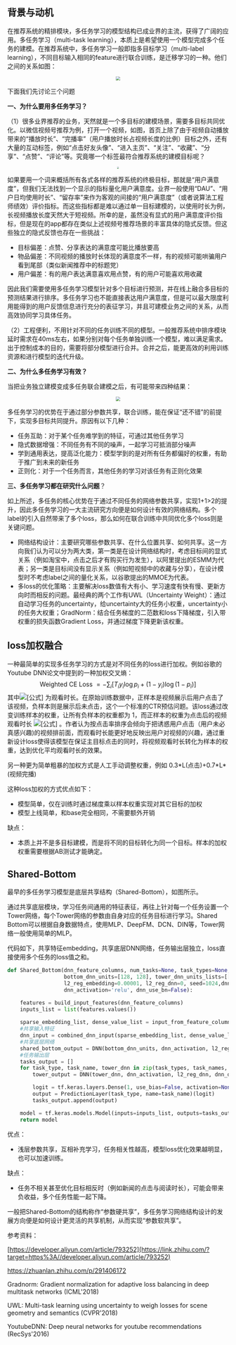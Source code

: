 ## 背景与动机

在推荐系统的精排模块，多任务学习的模型结构已成业界的主流，获得了广阔的应用。多任务学习（multi-task learning），本质上是希望使用一个模型完成多个任务的建模。在推荐系统中，多任务学习一般即指多目标学习（multi-label learning），不同目标输入相同的feature进行联合训练，是迁移学习的一种。他们之间的关系如图：

<div align=center>
<img src="https://pic1.zhimg.com/80/v2-130d040474f34095ec6d8c81133da538_1440w.jpg" style="zoom:60%;" />
</div>

下面我们先讨论三个问题

**一、为什么要用多任务学习？**

（1）很多业界推荐的业务，天然就是一个多目标的建模场景，需要多目标共同优化。以微信视频号推荐为例，打开一个视频，如图，首页上除了由于视频自动播放带来的“播放时长”、“完播率”（用户播放时长占视频长度的比例）目标之外，还有大量的互动标签，例如“点击好友头像”、“进入主页”、“关注”、“收藏”、“分享”、“点赞”、“评论”等。究竟哪一个标签最符合推荐系统的建模目标呢？

<div align=center>
<img src="https://pic4.zhimg.com/80/v2-c18fc1ec65e308ee2e1477d7868007db_1440w.jpg" style="zoom:30%;" />
</div>



如果要用一个词来概括所有各式各样的推荐系统的终极目标，那就是“用户满意度”，但我们无法找到一个显示的指标量化用户满意度。业界一般使用“DAU”、“用户日均使用时长”、“留存率”来作为客观的间接的“用户满意度”（或者说算法工程师绩效）评价指标。而这些指标都是难以通过单一目标建模的，以使用时长为例，长视频播放长度天然大于短视频。所幸的是，虽然没有显式的用户满意度评价指标，但是现在的app都存在类似上述视频号推荐场景的丰富具体的隐式反馈。但这些独立的隐式反馈也存在一些挑战：

- 目标偏差：点赞、分享表达的满意度可能比播放要高
- 物品偏差：不同视频的播放时长体现的满意度不一样，有的视频可能哄骗用户看到尾部（类似新闻推荐中的标题党）
- 用户偏差：有的用户表达满意喜欢用点赞，有的用户可能喜欢用收藏

因此我们需要使用多任务学习模型针对多个目标进行预测，并在线上融合多目标的预测结果进行排序。多任务学习也不能直接表达用户满意度，但是可以最大限度利用能得到的用户反馈信息进行充分的表征学习，并且可建模业务之间的关系，从而高效协同学习具体任务。

（2）工程便利，不用针对不同的任务训练不同的模型。一般推荐系统中排序模块延时需求在40ms左右，如果分别对每个任务单独训练一个模型，难以满足需求。出于控制成本的目的，需要将部分模型进行合并。合并之后，能更高效的利用训练资源和进行模型的迭代升级。

**二、为什么多任务学习有效？**

当把业务独立建模变成多任务联合建模之后，有可能带来四种结果：

<div align=center>
<img src="https://pic1.zhimg.com/80/v2-44927ccdd6caf9685d3d9d5367af98dc_1440w.jpg" style="zoom:60%;" />
</div>

多任务学习的优势在于通过部分参数共享，联合训练，能在保证“还不错”的前提下，实现多目标共同提升。原因有以下几种：

- 任务互助：对于某个任务难学到的特征，可通过其他任务学习
- 隐式数据增强：不同任务有不同的噪声，一起学习可抵消部分噪声
- 学到通用表达，提高泛化能力：模型学到的是对所有任务都偏好的权重，有助于推广到未来的新任务
- 正则化：对于一个任务而言，其他任务的学习对该任务有正则化效果

**三、多任务学习都在研究什么问题**？

如上所述，多任务的核心优势在于通过不同任务的网络参数共享，实现1+1>2的提升，因此多任务学习的一大主流研究方向便是如何设计有效的网络结构。多个label的引入自然带来了多个loss，那么如何在联合训练中共同优化多个loss则是关键问题。

- 网络结构设计：主要研究哪些参数共享、在什么位置共享、如何共享。这一方向我们认为可以分为两大类，第一类是在设计网络结构时，考虑目标间的显式关系（例如淘宝中，点击之后才有购买行为发生），以阿里提出的ESMM为代表；另一类是目标间没有显示关系（例如短视频中的收藏与分享），在设计模型时不考虑label之间的量化关系，以谷歌提出的MMOE为代表。
- 多loss的优化策略：主要解决loss数值有大有小、学习速度有快有慢、更新方向时而相反的问题。最经典的两个工作有UWL（Uncertainty Weight）：通过自动学习任务的uncertainty，给uncertainty大的任务小权重，uncertainty小的任务大权重；GradNorm：结合任务梯度的二范数和loss下降梯度，引入带权重的损失函数Gradient Loss，并通过梯度下降更新该权重。

## loss加权融合

一种最简单的实现多任务学习的方式是对不同任务的loss进行加权。例如谷歌的Youtube DNN论文中提到的一种加权交叉熵：
$$
\text { Weighted CE Loss }=-\sum_{i}\left[T_{i} y_{i} \log p_{i}+\left(1-y_{i}\right) \log \left(1-p_{i}\right)\right]
$$
其中![[公式]](https://www.zhihu.com/equation?tex=T_i) 为观看时长。在原始训练数据中，正样本是视频展示后用户点击了该视频，负样本则是展示后未点击，这个一个标准的CTR预估问题。该loss通过改变训练样本的权重，让所有负样本的权重都为 1，而正样本的权重为点击后的视频观看时长 ![[公式]](https://www.zhihu.com/equation?tex=T_i) 。作者认为按点击率排序会倾向于把诱惑用户点击（用户未必真感兴趣)的视频排前面，而观看时长能更好地反映出用户对视频的兴趣，通过重新设计loss使得该模型在保证主目标点击的同时，将视频观看时长转化为样本的权重，达到优化平均观看时长的效果。

另一种更为简单粗暴的加权方式是人工手动调整权重，例如 0.3\*L(点击)+0.7*L\*(视频完播)

这种loss加权的方式优点如下：

- 模型简单，仅在训练时通过梯度乘以样本权重实现对其它目标的加权
- 模型上线简单，和base完全相同，不需要额外开销

缺点：

- 本质上并不是多目标建模，而是将不同的目标转化为同一个目标。样本的加权权重需要根据AB测试才能确定。

## Shared-Bottom

最早的多任务学习模型是底层共享结构（Shared-Bottom），如图所示。

通过共享底层模块，学习任务间通用的特征表征，再往上针对每一个任务设置一个Tower网络，每个Tower网络的参数由自身对应的任务目标进行学习。Shared Bottom可以根据自身数据特点，使用MLP、DeepFM、DCN、DIN等，Tower网络一般使用简单的MLP。

代码如下，共享特征embedding，共享底层DNN网络，任务输出层独立，loss直接使用多个任务的loss值之和。

```python
def Shared_Bottom(dnn_feature_columns, num_tasks=None, task_types=None, task_names=None,
                  bottom_dnn_units=[128, 128], tower_dnn_units_lists=[[64,32], [64,32]],
                  l2_reg_embedding=0.00001, l2_reg_dnn=0, seed=1024,dnn_dropout=0,
                  dnn_activation='relu', dnn_use_bn=False):

    features = build_input_features(dnn_feature_columns)
    inputs_list = list(features.values())
    
    sparse_embedding_list, dense_value_list = input_from_feature_columns(features, dnn_feature_columns, l2_reg_embedding,seed)
    #共享输入特征
    dnn_input = combined_dnn_input(sparse_embedding_list, dense_value_list)
    #共享底层网络
    shared_bottom_output = DNN(bottom_dnn_units, dnn_activation, l2_reg_dnn, dnn_dropout, dnn_use_bn, seed=seed)(dnn_input)
    #任务输出层
    tasks_output = []
    for task_type, task_name, tower_dnn in zip(task_types, task_names, tower_dnn_units_lists):
        tower_output = DNN(tower_dnn, dnn_activation, l2_reg_dnn, dnn_dropout, dnn_use_bn, seed=seed, name='tower_'+task_name)(shared_bottom_output)

        logit = tf.keras.layers.Dense(1, use_bias=False, activation=None)(tower_output)
        output = PredictionLayer(task_type, name=task_name)(logit) 
        tasks_output.append(output)

    model = tf.keras.models.Model(inputs=inputs_list, outputs=tasks_output)
    return model
```

优点：

- 浅层参数共享，互相补充学习，任务相关性越高，模型loss优化效果越明显，也可以加速训练。

缺点：

- 任务不相关甚至优化目标相反时（例如新闻的点击与阅读时长），可能会带来负收益，多个任务性能一起下降。

一般把Shared-Bottom的结构称作“参数硬共享”，多任务学习网络结构设计的发展方向便是如何设计更灵活的共享机制，从而实现“参数软共享”。



参考资料：

[https://developer.aliyun.com/article/793252](https://link.zhihu.com/?target=https%3A//developer.aliyun.com/article/793252)

https://zhuanlan.zhihu.com/p/291406172

Gradnorm: Gradient normalization for adaptive loss balancing in deep multitask networks (ICML'2018)

UWL: Multi-task learning using uncertainty to weigh losses for scene geometry and semantics (CVPR'2018)

YoutubeDNN: Deep neural networks for youtube recommendations (RecSys'2016)